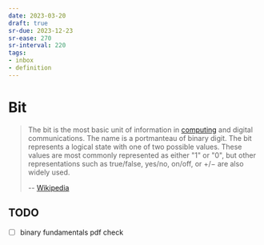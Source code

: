 ```yaml
---
date: 2023-03-20
draft: true
sr-due: 2023-12-23
sr-ease: 270
sr-interval: 220
tags:
- inbox
- definition
---
```


# Bit

> The bit is the most basic unit of information in [computing](./computing.md) and
> digital communications. The name is a portmanteau of binary digit. The bit
> represents a logical state with one of two possible values. These values are
> most commonly represented as either "1" or "0", but other representations such
> as true/false, yes/no, on/off, or +/− are also widely used.
>
> -- [Wikipedia](https://en.wikipedia.org/wiki/Bit)

## TODO


- [ ] binary fundamentals pdf check